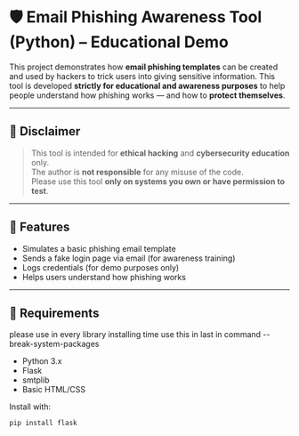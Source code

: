 # 🛡️ Email Phishing Awareness Tool (Python) – Educational Demo

This project demonstrates how **email phishing templates** can be created and used by hackers to trick users into giving sensitive information. This tool is developed **strictly for educational and awareness purposes** to help people understand how phishing works — and how to **protect themselves**.

---

## 🚨 Disclaimer
> This tool is intended for **ethical hacking** and **cybersecurity education** only.  
> The author is **not responsible** for any misuse of the code.  
> Please use this tool **only on systems you own or have permission to test**.

---

## 🎯 Features

- Simulates a basic phishing email template
- Sends a fake login page via email (for awareness training)
- Logs credentials (for demo purposes only)
- Helps users understand how phishing works

---

## 🧠 Requirements
please use in every library installing time use this in last in command --break-system-packages
- Python 3.x  
- Flask  
- smtplib  
- Basic HTML/CSS

Install with:
```bash
pip install flask
